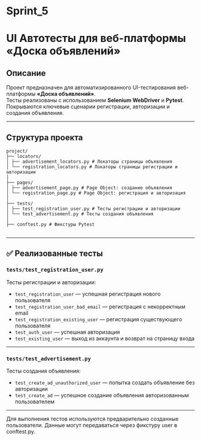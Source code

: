 # Sprint_5
# UI Автотесты для веб-платформы «Доска объявлений»

## Описание

Проект предназначен для автоматизированного UI-тестирования веб-платформы **«Доска объявлений»**.  
Тесты реализованы с использованием **Selenium WebDriver** и **Pytest**.  
Покрываются ключевые сценарии регистрации, авторизации и создания объявления.

---

## Структура проекта
```
project/
├── locators/
│ ├── advertisement_locators.py # Локаторы страницы объявления
│ └── registration_locators.py # Локаторы страницы регистрации и авторизации
│
├── pages/
│ ├── advertisement_page.py # Page Object: создание объявления
│ └── registration_page.py # Page Object: регистрация и авторизация
│
├── tests/
│ ├── test_registration_user.py # Тесты регистрации и авторизации
│ └── test_advertisement.py # Тесты создания объявления
│
├── conftest.py # Фикстуры Pytest


```
---

## ✅ Реализованные тесты

### `tests/test_registration_user.py`  
Тесты регистрации и авторизации:
- `test_registration_user` — успешная регистрация нового пользователя  
- `test_registration_user_bad_email` — регистрация с некорректным email  
- `test_registration_existing_user` — регистрация существующего пользователя  
- `test_auth_user` — успешная авторизация  
- `test_existing_user` — выход из аккаунта и возврат на страницу входа  

---

### `tests/test_advertisement.py`  
Тесты создания объявления:
- `test_create_ad_unauthorized_user` — попытка создать объявление без авторизации  
- `test_create_ad` — успешное создание объявления авторизованным пользователем  

---

Для выполнения тестов используются предварительно созданные пользователи.
Данные могут передаваться через фикстуру user в conftest.py.
